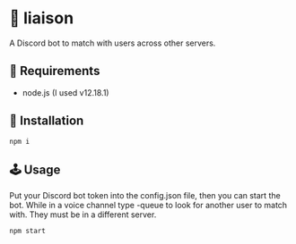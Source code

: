 # 🎤 liaison
A Discord bot to match with users across other servers. 
## 🧳 Requirements
* node.js (I used v12.18.1)

## 🔌 Installation
```
npm i
```

## 🕹️ Usage
Put your Discord bot token into the config.json file, then you can start the bot. While in a voice channel type -queue to look for another user to match with. They must be in a different server.
```
npm start
```

